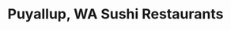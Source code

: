 ---
layout: city
title: Puyallup, WA Sushi Restaurants
permalink: /washington/puyallup/
stateAbbr: WA
stateName: Washington
cityName: Puyallup

---